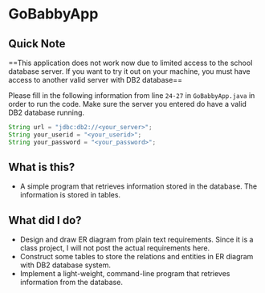 # GoBabbyApp

## Quick Note

==This application does not work now due to limited access to the school database server. If you want to try it out on your machine, you must have access to another valid server with DB2 database==

Please fill in the following information from line `24-27` in `GoBabbyApp.java` in order to run the code. Make sure the server you entered do have a valid DB2 database running.

```java
String url = "jdbc:db2://<your_server>";
String your_userid = "<your_userid>";
String your_password = "<your_password>";
```



## What is this?

- A simple program that retrieves information stored in the database. The information is stored in tables.



## What did I do?

- Design and draw ER diagram from plain text requirements. Since it is a class project, I will not post the actual requirements here.
- Construct some tables to store the relations and entities in ER diagram with DB2 database system.
- Implement a light-weight, command-line program that retrieves information from the database.

